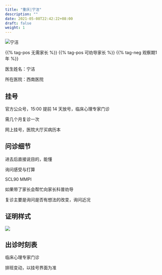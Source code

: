 ```yaml
---
title: "重庆|宁洁"
description: ""
date: 2021-05-08T22:42:22+08:00
draft: false
weight: 1
---
```


![宁洁](images/doctor/ning-jie.jpg)

{{% tag-pos 无需家长 %}} {{% tag-pos 可劝导家长 %}}
{{% tag-neg 观察期1年 %}}

医生姓名：宁洁

所在医院：西南医院

## 挂号

官方公众号，15:00 提前 14 天放号，临床心理专家门诊

需几个月复诊一次

网上挂号，医院大厅买病历本

## 问诊细节

进去后直接说目的，能懂

询问感受与打算

SCL90 MMPI

如果带了家长会帮忙向家长科普劝导

复诊主要是询问是否有想法的改变，询问近况

## 证明样式

![](images/doctor/ning-jie-zm.jpg)

## 出诊时刻表

临床心理专家门诊

排班变动，以挂号界面为准